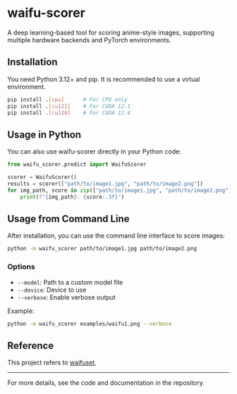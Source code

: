# waifu-scorer

A deep learning-based tool for scoring anime-style images, supporting multiple hardware backends and PyTorch environments.

## Installation

You need Python 3.12+ and pip. It is recommended to use a virtual environment.

```bash
pip install .[cpu]      # For CPU only
pip install .[cu121]    # For CUDA 12.1
pip install .[cu124]    # For CUDA 12.4
```

## Usage in Python

You can also use waifu-scorer directly in your Python code:

```python
from waifu_scorer.predict import WaifuScorer

scorer = WaifuScorer()
results = scorer(["path/to/image1.jpg", "path/to/image2.png"])
for img_path, score in zip(["path/to/image1.jpg", "path/to/image2.png"], results, strict=False):
    print(f"{img_path}: {score:.3f}")
```

## Usage from Command Line

After installation, you can use the command line interface to score images:

```bash
python -m waifu_scorer path/to/image1.jpg path/to/image2.png
```

### Options

- `--model`: Path to a custom model file
- `--device`: Device to use
- `--verbose`: Enable verbose output

Example:

```bash
python -m waifu_scorer examples/waifu1.png --verbose
```

## Reference

This project refers to [waifuset](https://github.com/Eugeoter/waifuset).

---

For more details, see the code and documentation in the repository.
